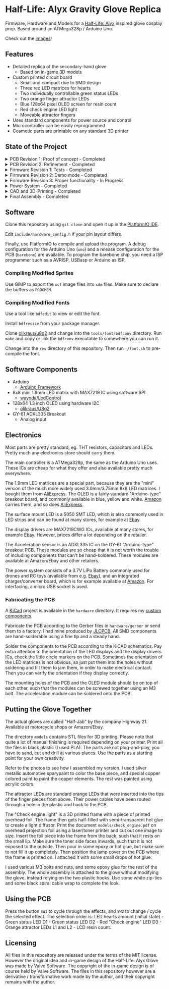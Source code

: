 # Half-Life: Alyx Gravity Glove Replica
Firmware, Hardware and Models for a [Half-Life: Alyx](https://store.steampowered.com/app/546560/HalfLife_Alyx/) inspired glove cosplay prop. Based around an ATMega328p / Arduino Uno.

Check out the [images](https://github.com/StarGate01/hl-alyx-glove/tree/master/images)!

## Features

 - Detailed replica of the secondary-hand glove
   - Based on in-game 3D models
 - Custom printed circuit board
   - Small and compact due to SMD design
   - Three red LED matrices for hearts
   - Two individually controllable green status LEDs
   - Two orange finger attractor LEDs
   - Blue 128x64 pixel OLED screen for resin count
   - Red check engine LED light 
   - Moveable attractor fingers
 - Uses standard components for power source and control
 - Microcontroller can be easily reprogrammed
 - Cosmetic parts are printable on any standard 3D printer

## State of the Project

<details>
  <summary>PCB Revision 1: Proof of concept - Completed</summary>

  - [x] OLED rendering of resin count and sprite
  - [x] Display animations on 3 LED matrices
  - [x] Drive 2 green status LEDs
  - [x] Drive check engine LED
  - [x] Evaluate barebone IC
  - [x] Evaluate display drivers
  - [x] Manufacture board
  - [x] Validate board

</details>
 
<details>
  <summary>PCB Revision 2: Refinement - Completed</summary>

  - [x] Add buttons
  - [x] Add 0.1uF caps to driver ICs
  - [x] Larger power traces
  - [x] Re-think trace width in general
  - [x] Properly lay out mounting holes
  - [x] Optimize VCC trace
  - [x] Move OLED connector
  - [x] Optimize board size
  - [x] Think about inertial measurement unit
  - [x] Drive decorative yellow LEDs
  - [x] Improve ground plane stitching
  - [x] Add source info to silkscreen
  - [x] Add component orientation to  silkscreen
  - [x] Evaluate acceleration sensor
  - [x] Manufacture board
  - [x] Validate board

</details>

<details>
  <summary>Firmware Revision 1: Tests - Completed</summary>

  - [x] Test sensor
  - [x] Display resin count
  - [x] Display blinking hearts
  - [x] Flash LEDs
  - [x] Read buttons

</details>

<details>
  <summary>Firmware Revision 2: Demo mode - Completed</summary>

  - [x] State management w/ buttons
  - [x] LED control
  - [x] Adjustable amount of hearts and resin

</details>

<details>
  <summary>Firmware Revision 3: Proper functionality - In Progress</summary>

  - [ ] Wrist flick detection

</details>

<details>
  <summary>Power System - Completed</summary>

  - [x] Battery selection
  - [x] Charging management
  - [x] Verify power system

</details>

<details>
  <summary>CAD and 3D-Printing - Completed</summary>

  - [x] Acquire gloves
  - [x] Export models from game
  - [x] Design decorative parts
  - [x] Adapt decorative parts to 3D-Printing
  - [x] Think about paint and mounting
  - [x] Design battery holder
  - [x] Design PCB mount
  - [x] Mount to glove

</details>

<details>
  <summary>Final Assembly - Completed</summary>

  - [x] Proper paintjob
  - [x] Paint copper elements and add wires
  - [x] LED mounting

</details>

## Software

Clone this repository using `git clone` and open it up in the [PlatformIO IDE](https://platformio.org/).

Edit `include/hardware_config.h` if your pin layout differs.

Finally, use PlatformIO to compile and upload the program. A debug configuration for the Arduino Uno (`uno`) and a release configuration for the PCB (`barebone`) are available. To program the barebone chip, you need a ISP programmer such as a AVRISP, USBasp or Arduino as ISP.

### Compiling Modified Sprites

Use GIMP to export the `xcf` image files into `xdm` files. Make sure to declare the buffers as `PROGMEM`.

### Compiling Modified Fonts

Use a tool like `bdfedit` to view or edit the font.

Install `bdfresize` from your package manager.

Clone [olikraus/u8g2](https://github.com/olikraus/u8g2) and change into the `tools/font/bdfconv` directory. Run `make` and copy or link the `bdfconv` executable to somewhere you can run it.

Change into the `res` directory of this repository. Then run `./font.sh` to pre-compile the font.

## Software Components

 - Arduino
   - [Arduino Framework](https://www.arduino.cc/)
 - 8x8 mini 1.9mm LED matrix with MAX7219 IC using software SPI
   - [wayoda/LedControl](https://platformio.org/lib/show/914/LedControl)
 - 128x64 1.3 inch OLED using hardware I2C
   - [olikraus/U8g2](https://platformio.org/lib/show/942/U8g2)
 - GY-61 ADXL335 Breakout
   - Analog input

## Electronics

Most parts are pretty standard, eg. THT resistors, capacitors and LEDs. Pretty much any electronics store should carry them.

The main controller is a ATMega328p, the same as the Arduino Uno uses. These ICs are cheap for what they offer and also available pretty much everywhere.

The 1.9mm LED matrices are a special part, because they are the "mini" version of the much more widely used 3.0mm/3.75mm 8x8 LED matrices. I bought them from [AliExpress](https://de.aliexpress.com/item/4000931195417.html). The OLED is a fairly standard "Arduino-type" breakout board, and commonly available in blue, yellow and white. [Amazon](https://www.amazon.com/gp/product/B07D9G11DZ) carries them, and so does [AliExpress](https://de.aliexpress.com/item/1005001355009919.html). 

The surface mount LED is a 5050 SMT LED, which is also commonly used in LED strips and can be found at many stores, for example at [Ebay](https://www.ebay.com/itm/LED-Light-SMD-SMT-0603-0805-1206-7030-3020-5730-5050-3528-335-Super-bright/302940504403).

The display drivers are MAX7219CWG ICs, available at many stores, for example [Ebay](https://www.ebay.com/itm/10-St%C3%BCcke-Maxim-MAX7219CWG-SOP-24-Led-Display-Driver-New-Ic-ln/332191432560). However, prices differ a lot depending on the retailer.

The Acceleration sensor is an ADXL335 IC on the GY-61 "Arduino-type" breakout PCB. These modules are so cheap that it is not worth the trouble of including components that can't be hand-soldered. These modules are available at Amazon/Ebay and other retailers.

The power system consists of a 3.7V LiPo Battery commonly used for drones and RC toys (available from e.g. [Ebay](https://www.ebay.com/itm/151372678869)), and an integrated charger/converter board, which is for example available at [Amazon](https://www.amazon.de/gp/product/B07QHTK791). For interfacing, a micro USB socket is used.

### Fabricating the PCB

A [KiCad](https://kicad.org/) project is available in the `hardware` directory. It requires my [custom components](https://github.com/StarGate01/KiCadLibs).

Fabricate the PCB according to the Gerber files in `hardware/gerber` or send them to a factory. I had mine produced by [JLCPCB](https://jlcpcb.com/). All SMD components are hand-solderable using a fine tip and a steady hand.

Solder the components to the PCB according to the KiCAD schematics. Pay extra attention to the orientation of the LED displays and the display drivers ICs, check the little circle markers on the PCB. Sometimes the orientation of the LED matrices is not obvious, so just put them into the holes without soldering and tilt them to jam them, in order to make electrical contact. Then you can verify the orientation if they display correctly.

The mounting holes of the PCB and the OLED module should be on top of each other, such that the modules can be screwed together using an M3 bolt. The acceleration module can be soldered onto the PCB.

## Putting the Glove Together

The actual gloves are called "Half-Jab" by the company Highway 21. Available at motorcycle shops or Amazon/Ebay.

The directory `models` contains STL files for 3D printing. Please note that quite a lot of manual finishing is required depending on your printer. Print all the files in black plastic (I used PLA). The parts are not plug-and-play, you have to sand, cut and drill at various places. Use the parts as a starting point for your own creativity.

Refer to the photos to see how I assembled my version. I used silver metallic automotive sparypaint to color the base piece, and special copper colored paint to paint the copper elements. The rest was painted using acrylic colors.

The attractor LEDs are standard orange LEDs that were inserted into the tips of the finger pieces from above. Their power cables have been routed through a hole in the plastic and back to the PCB.

The "Check engine light" is a 3D printed frame with a piece of printed overhead foil. The frame then gets half-filled with semi-transparent hot glue to create a light diffusor. Print the document `models/check_engine.pdf` on overhead projection foil using a laser/toner printer and cut out one image to size. Insert the foil piece into the frame from the back, such that it rests on the small lip. Make sure the toner side faces inwards, such that it is not exposed to the outside. Then pour in some epoxy or hot glue, but make sure to not fill it up completely. Then position the lamp cover on the PCB where the frame is printed on. I attached it with some small drops of hot glue.

I used various M3 bolts and nuts, and some epoxy glue for the rest of the assembly. The whole assembly is attached to the glove without modifying the glove, instead relying on the two plastic hooks. Use some white zip-ties and some black spiral cable wrap to complete the look.

## Using the PCB

Press the button `SW1` to cycle through the effects, and `SW2` to change / cycle the selected effect. The selection order is: LED hearts amount (initial state) - Green status LED D1 - Green status LED D2 - Red "Check engine" LED D3 - Orange attractor LEDs L1 and L2 - LCD resin count.

## Licensing

All files in this repository are released under the terms of the MIT license. However the original idea and in-game design of the Half-Life: Alyx Glove was made by Valve Software. The copyright of the in-game design is of course held by Valve Software. The files in this repository however are a derivative / transformative work made by the author, and their copyright remains with the author.
